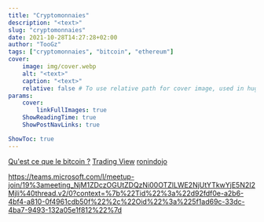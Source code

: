 ```yaml
---
title: "Cryptomonnaies"
description: "<text>"
slug: "cryptomonnaies"
date: 2021-10-28T14:27:28+02:00
author: "TooGz"
tags: ["cryptomonnaies", "bitcoin", "ethereum"]
cover:
    image: img/cover.webp
    alt: "<text>"
    caption: "<text>"
    relative: false # To use relative path for cover image, used in hugo Page-bundles
params:
    cover:
        linkFullImages: true
    ShowReadingTime: true
    ShowPostNavLinks: true

ShowToc: true
---
```


[Qu'est ce que le bitcoin ?](https://cryptoast.fr/bitcoin/)
[Trading View](https://fr.tradingview.com/)
[ronindojo](https://journalducoin.com/guide/comment-utiliser-bitcoin-anonyme-ronindojo-samourai/)



https://teams.microsoft.com/l/meetup-join/19%3ameeting_NjM1ZDczOGUtZDQzNi00OTZlLWE2NjUtYTkwYjE5N2I2Mjli%40thread.v2/0?context=%7b%22Tid%22%3a%22d92fdf0e-a2b6-4bf4-a810-0f4961cdb50f%22%2c%22Oid%22%3a%225f1ad69c-33dc-4ba7-9493-132a05e1f812%22%7d


